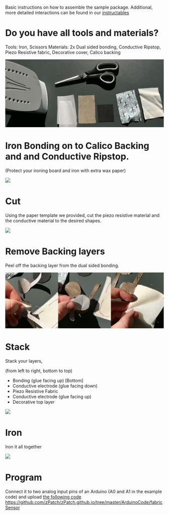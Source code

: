 
Basic instructions on how to assemble the sample package. Additional, more detailed interactions can be found in our [instructables](https://www.instructables.com/id/ZPatch-Hybrid-ResistiveCapacitive-ETextile-Input/)

# Do you have all tools and materials?

Tools: Iron, Scissors
Materials: 2x Dual sided bonding, Conductive Ripstop, Piezo Resistive fabric, Decorative cover, Calico backing

![](01_tools_materials.jpg)

# Iron Bonding on to Calico Backing and and Conductive Ripstop. 
(Protect your ironing board and iron with extra wax paper)

![](02_glue.jpg)

# Cut
Using the paper template we provided, cut the piezo resistive material and the conductive material to the desired shapes.

![](03_cut.jpg)

# Remove Backing layers

Peel off the backing layer from the dual sided bonding.

![](04_peel.jpg)

# Stack

Stack your layers, 

(from left to right, bottom to top)

* Bonding (glue facing up) [Bottom]
* Conductive electrode (glue facing down)
* Piezo Resistive Fabric 
* Conductive electrode (glue facing up)
* Decorative top layer

![](sandwich.jpg)

# Iron

Iron it all together

![](05_finish.jpg)

# Program

Connect it to two analog input pins of an Arduino (A0 and A1 in the example code) and upload [the following code](https://github.com/zPatch/zPatch.github.io/tree/master/ArduinoCode/fabricSensor) https://github.com/zPatch/zPatch.github.io/tree/master/ArduinoCode/fabricSensor 
